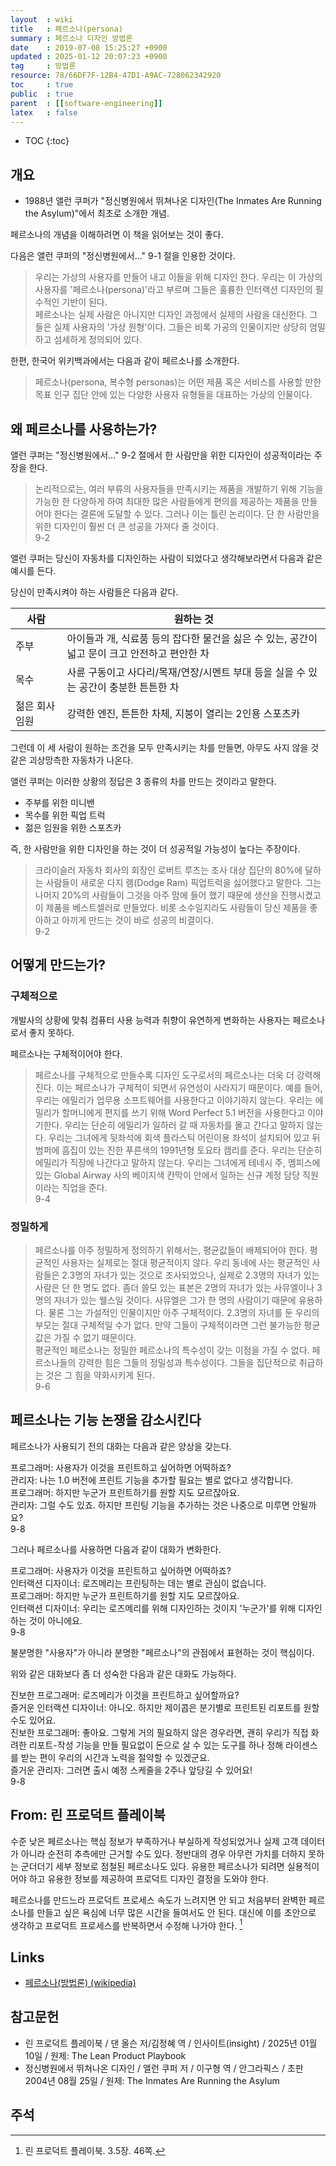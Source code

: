 ```yaml
---
layout  : wiki
title   : 페르소나(persona)
summary : 페르소나 디자인 방법론
date    : 2019-07-08 15:25:27 +0900
updated : 2025-01-12 20:07:23 +0900
tag     : 방법론
resource: 78/66DF7F-12B4-47D1-A9AC-728062342920
toc     : true
public  : true
parent  : [[software-engineering]]
latex   : false
---
```

* TOC
{:toc}

## 개요

* 1988년 앨런 쿠퍼가 "정신병원에서 뛰쳐나온 디자인(The Inmates Are Running the Asylum)"에서 최초로 소개한 개념.

페르소나의 개념을 이해하려면 이 책을 읽어보는 것이 좋다.

다음은 앨런 쿠퍼의 "정신병원에서..." 9-1 절을 인용한 것이다.

> 우리는 가상의 사용자를 만들어 내고 이들을 위해 디자인 한다.
우리는 이 가상의 사용자를 '페르소나(persona)'라고 부르며 그들은 훌륭한 인터랙션 디자인의 필수적인 기반이 된다.  
페르소나는 실제 사람은 아니지만 디자인 과정에서 실제의 사람을 대신한다.
그들은 실제 사용자의 '가상 원형'이다.
그들은 비록 가공의 인물이지만 상당히 엄밀하고 섬세하게 정의되어 있다.

한편, 한국어 위키백과에서는 다음과 같이 페르소나를 소개한다.

> 페르소나(persona, 복수형 personas)는 어떤 제품 혹은 서비스를 사용할 만한 목표 인구 집단 안에 있는 다양한 사용자 유형들을 대표하는 가상의 인물이다.

## 왜 페르소나를 사용하는가?

앨런 쿠퍼는 "정신병원에서..." 9-2 절에서 한 사람만을 위한 디자인이 성공적이라는 주장을 한다.

> 논리적으로는, 여러 부류의 사용자들을 만족시키는 제품을 개발하기 위해 기능을 가능한 한 다양하게 하여
최대한 많은 사람들에게 편의를 제공하는 제품을 만들어야 한다는 결론에 도달할 수 있다.
그러나 이는 틀린 논리이다.
단 한 사람만을 위한 디자인이 훨씬 더 큰 성공을 가져다 줄 것이다.  
9-2

앨런 쿠퍼는 당신이 자동차를 디자인하는 사람이 되었다고 생각해보라면서 다음과 같은 예시를 든다.

당신이 만족시켜야 하는 사람들은 다음과 같다.

| 사람           | 원하는 것                                                                                     |
|----------------|-----------------------------------------------------------------------------------------------|
| 주부           | 아이들과 개, 식료품 등의 잡다한 물건을 싫은 수 있는, 공간이 넓고 문이 크고 안전하고 편안한 차 |
| 목수           | 사륜 구동이고 사다리/목재/연장/시멘트 부대 등을 실을 수 있는 공간이 충분한 튼튼한 차          |
| 젊은 회사 임원 | 강력한 엔진, 튼튼한 차체, 지붕이 열리는 2인용 스포츠카                                        |

그런데 이 세 사람이 원하는 조건을 모두 만족시키는 차를 만들면, 아무도 사지 않을 것 같은 괴상망측한 자동차가 나온다.

앨런 쿠퍼는 이러한 상황의 정답은 3 종류의 차를 만드는 것이라고 말한다.

* 주부를 위한 미니밴
* 목수를 위한 픽업 트럭
* 젊은 임원을 위한 스포츠카

즉, 한 사람만을 위한 디자인을 하는 것이 더 성공적일 가능성이 높다는 주장이다.

> 크라이슬러 자동차 회사의 회장인 로버트 루츠는 조사 대상 집단의 80%에 달하는 사람들이 새로운 다지 램(Dodge Ram) 픽업트럭을 싫어했다고 말한다.
그는 나머지 20%의 사람들이 그것을 아주 맘에 들어 했기 때문에 생산을 진행시켰고 이 제품을 베스트셀러로 만들었다.
비롯 소수일지라도 사람들이 당신 제품을 좋아하고 아끼게 만드는 것이 바로 성공의 비결이다.  
9-2

## 어떻게 만드는가?

### 구체적으로

개발사의 상황에 맞춰 컴퓨터 사용 능력과 취향이 유연하게 변화하는 사용자는 페르소나로서 좋지 못하다.

페르소나는 구체적이어야 한다.

> 페르소나를 구체적으로 만들수록 디자인 도구로서의 페르소나는 더욱 더 강력해진다.
이는 페르소나가 구체적이 되면서 유연성이 사라지기 때문이다.
예를 들어, 우리는 에밀리가 업무용 소프트웨어를 사용한다고 이야기하지 않는다.
우리는 에밀리가 할머니에게 편지를 쓰기 위해 Word Perfect 5.1 버전을 사용한다고 이야기한다.
우리는 단순히 에밀리가 일하러 갈 때 자동차를 몰고 간다고 말하지 않는다.
우리는 그녀에게 뒷좌석에 회색 플라스틱 어린이용 좌석이 설치되어 있고 뒤 범퍼에 흠집이 있는
진한 푸른색의 1991년형 토요타 캠리를 준다.
우리는 단순히 에밀리가 직장에 나간다고 말하지 않는다.
우리는 그녀에게 테네시 주, 멤피스에 있는 Global Airway 사의 베이지색 칸막이 안에서 일하는
신규 계정 담당 직원이라는 직업을 준다.  
9-4

### 정밀하게

> 페르소나를 아주 정밀하게 정의하기 위해서는, 평균값들이 배제되어야 한다.
평균적인 사용자는 실제로는 절대 평균적이지 않다.
우리 동네에 사는 평균적인 사람들은 2.3명의 자녀가 있는 것으로 조사되었으나,
실제로 2.3명의 자녀가 있는 사람은 단 한 명도 없다.
좀더 쓸모 있는 표본은 2명의 자녀가 있는 사뮤엘이나 3명의 자녀가 있는 웰스일 것이다.
사뮤엘은 그가 한 명의 사람이기 때문에 유용하다.
물론 그는 가설적인 인물이지만 아주 구체적이다.
2.3명의 자녀를 둔 우리의 부모는 절대 구체적일 수가 없다.
만약 그들이 구체적이라면 그런 불가능한 평균값은 가질 수 없기 때문이다.  
평균적인 페르소나는 정밀한 페르소나의 특수성이 갖는 이점을 가질 수 없다.
페르소나들의 강력한 힘은 그들의 정밀성과 특수성이다.
그들을 집단적으로 취급하는 것은 그 힘을 약화시키게 된다.  
9-6

## 페르소나는 기능 논쟁을 감소시킨다

페르소나가 사용되기 전의 대화는 다음과 같은 양상을 갖는다.

>
프로그래머: 사용자가 이것을 프린트하고 싶어하면 어떡하죠?  
관리자: 나는 1.0 버전에 프린트 기능을 추가할 필요는 별로 없다고 생각합니다.  
프로그래머: 하지만 누군가 프린트하기를 원할 지도 모르잖아요.  
관리자: 그럴 수도 있죠. 하지만 프린팅 기능을 추가하는 것은 나중으로 미루면 안될까요?  
9-8

그러나 페르소나를 사용하면 다음과 같이 대화가 변화한다.

>
프로그래머: 사용자가 이것을 프린트하고 싶어하면 어떡하죠?  
인터랙션 디자이너: 로즈메리는 프린팅하는 데는 별로 관심이 없습니다.  
프로그래머: 하지만 누군가 프린트하기를 원할 지도 모르잖아요.  
인터랙션 디자이너: 우리는 로즈메리를 위해 디자인하는 것이지 '누군가'를 위해 디자인 하는 것이 아니에요.  
9-8

불분명한 "사용자"가 아니라 분명한 "페르소나"의 관점에서 표현하는 것이 핵심이다.

위와 같은 대화보다 좀 더 성숙한 다음과 같은 대화도 가능하다.

>
진보한 프로그래머: 로즈메리가 이것을 프린트하고 싶어할까요?  
즐거운 인터랙션 디자이너: 아니오. 하지만 제이콥은 분기별로 프린트된 리포트를 원할 수도 있어요.  
진보한 프로그래머: 좋아요. 그렇게 거의 필요하지 않은 경우라면, 괜히 우리가 직접 화려한 리포트-작성 기능을 만들 필요없이 돈으로 살 수 있는 도구를 하나 정해 라이센스를 받는 편이 우리의 시간과 노력을 절약할 수 있겠군요.  
즐거운 관리자: 그러면 출시 예정 스케줄을 2주나 앞당길 수 있어요!  
9-8

## From: 린 프로덕트 플레이북

>
수준 낮은 페르소나는 핵심 정보가 부족하거나 부실하게 작성되었거나 실제 고객 데이터가 아니라 순전히 추측에만 근거할 수도 있다.
정반대의 경우 아무런 가치를 더하지 못하는 군더더기 세부 정보로 점철된 페르소나도 있다.
유용한 페르소나가 되려면 실용적이어야 하고 유용한 정보를 제공하여 프로덕트 디자인 결정을 도와야 한다.
>
페르소나를 만드느라 프로덕트 프로세스 속도가 느려지면 안 되고 처음부터 완벽한 페르소나를 만들고 싶은 욕심에 너무 많은 시간을 들여서도 안 된다.
대신에 이를 초안으로 생각하고 프로덕트 프로세스를 반복하면서 수정해 나가야 한다.
[^lean-prod-46]

## Links

* [페르소나(방법론) (wikipedia)](https://ko.wikipedia.org/wiki/페르소나_(방법론) )

## 참고문헌

- 린 프로덕트 플레이북 / 댄 올슨 저/김정혜 역 / 인사이트(insight) / 2025년 01월 10일 / 원제: The Lean Product Playbook
- 정신병원에서 뛰쳐나온 디자인 / 앨런 쿠퍼 저 / 이구형 역 / 안그라픽스 / 초판 2004년 08월 25일 / 원제: The Inmates Are Running the Asylum

## 주석

[^lean-prod-46]: 린 프로덕트 플레이북. 3.5장. 46쪽.

